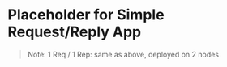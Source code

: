 # Placeholder for Simple Request/Reply App

> Note:  1 Req / 1 Rep: same as above, deployed on 2 nodes
